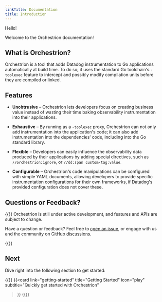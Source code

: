 ```yaml
---
linkTitle: Documentation
title: Introduction
---
```


Hello!

Welcome to the Orchestrion documentation!

<!--more-->
## What is Orchestrion?

Orchestrion is a tool that adds Datadog instrumentation to Go applications
automatically at build time. To do so, it uses the standard Go toolchain's
`-toolexec` feature to intercept and possibly modify compilation units before
they are compiled or linked.

## Features

- **Unobtrusive** &ndash; Orchestrion lets developers focus on creating business
  value instead of wasting their time baking observability instrumentation into
  their applications.

- **Exhaustive** &ndash; By running as a `-toolexec` proxy, Orchestrion can not
  only add instrumentation into the application's code; it can also add
  instrumentation into the dependencies' code, including into the Go standard
  library.

- **Flexible** &ndash; Developers can easily influence the observability data
  produced by their applications by adding special directives, such as
  `//orchestrion:ignore`, or `//dd:span custom-tag:value`.

- **Configurable** &ndash; Orchestrion's code manipulations can be configured
  with simple YAML documents, allowing developers to provide specific
  instrumentation configurations for their own frameworks, if Datadog's provided
  configuration does not cover these.

## Questions or Feedback?

{{<callout emoji="❓">}}
  Orchestrion is still under active development, and features and APIs are
  subject to change.

  Have a question or feedback? Feel free to [open an issue][gh-new-issue], or
  engage with us and the community on [GitHub discussions][gh-discussions].

  [gh-new-issue]: https://github.com/DataDog/orchestrion/issues/new/choose
  [gh-discussions]: https://github.com/DataDog/orchestrion/discussions
{{</callout>}}

## Next

Dive right into the following section to get started:

{{<cards>}}
  {{<card
    link="getting-started"
    title="Getting Started"
    icon="play"
    subtitle="Quickly get started with Orchestrion"
  >}}
{{</cards>}}
